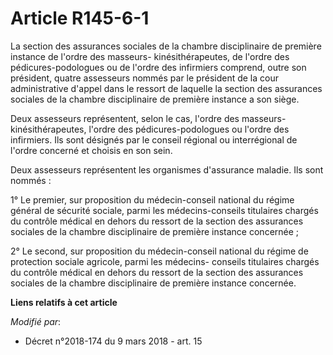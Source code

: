 # Article R145-6-1

La section des assurances sociales de la chambre disciplinaire de première instance de l'ordre des masseurs-
kinésithérapeutes, de l'ordre des pédicures-podologues ou de l'ordre des infirmiers comprend, outre son président, quatre
assesseurs nommés par le président de la cour administrative d'appel dans le ressort de laquelle la section des assurances
sociales de la chambre disciplinaire de première instance a son siège.

Deux assesseurs représentent, selon le cas, l'ordre des masseurs-kinésithérapeutes, l'ordre des pédicures-podologues ou
l'ordre des infirmiers. Ils sont désignés par le conseil régional ou interrégional de l'ordre concerné et choisis en son
sein.

Deux assesseurs représentent les organismes d'assurance maladie. Ils sont nommés :

1° Le premier, sur proposition du médecin-conseil national du régime général de sécurité sociale, parmi les médecins-conseils
titulaires chargés du contrôle médical en dehors du ressort de la section des assurances sociales de la chambre disciplinaire
de première instance concernée ;

2° Le second, sur proposition du médecin-conseil national du régime de protection sociale agricole, parmi les médecins-
conseils titulaires chargés du contrôle médical en dehors du ressort de la section des assurances sociales de la chambre
disciplinaire de première instance concernée.

**Liens relatifs à cet article**

_Modifié par_:

  - Décret n°2018-174 du 9 mars 2018 - art. 15
